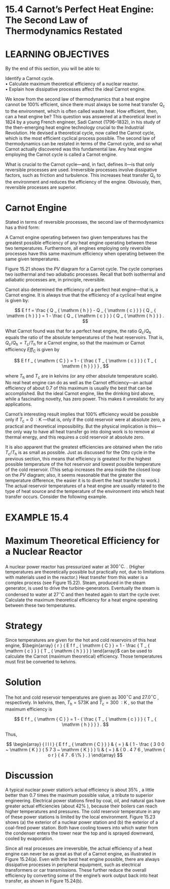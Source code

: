 # 15.4 Carnot’s Perfect Heat Engine: The Second Law of Thermodynamics Restated

# LEARNING OBJECTIVES

By the end of this section, you will be able to:

Identify a Carnot cycle.   
• Calculate maximum theoretical efficiency of a nuclear reactor.   
• Explain how dissipative processes affect the ideal Carnot engine.

We know from the second law of thermodynamics that a heat engine cannot be $100 \%$ efficient, since there must always be some heat transfer $Q _ { \mathrm { c } }$ to the environment, which is often called waste heat. How efficient, then, can a heat engine be? This question was answered at a theoretical level in 1824 by a young French engineer, Sadi Carnot (1796–1832), in his study of the then-emerging heat engine technology crucial to the Industrial Revolution. He devised a theoretical cycle, now called the Carnot cycle, which is the most efficient cyclical process possible. The second law of thermodynamics can be restated in terms of the Carnot cycle, and so what Carnot actually discovered was this fundamental law. Any heat engine employing the Carnot cycle is called a Carnot engine.

What is crucial to the Carnot cycle—and, in fact, defines it—is that only reversible processes are used. Irreversible processes involve dissipative factors, such as friction and turbulence. This increases heat transfer $Q _ { \mathrm { c } }$ to the environment and reduces the efficiency of the engine. Obviously, then, reversible processes are superior.

# Carnot Engine

Stated in terms of reversible processes, the second law of thermodynamics has a third form:

A Carnot engine operating between two given temperatures has the greatest possible efficiency of any heat engine operating between these two temperatures. Furthermore, all engines employing only reversible processes have this same maximum efficiency when operating between the same given temperatures.

Figure 15.21 shows the $P V$ diagram for a Carnot cycle. The cycle comprises two isothermal and two adiabatic processes. Recall that both isothermal and adiabatic processes are, in principle, reversible.

Carnot also determined the efficiency of a perfect heat engine—that is, a Carnot engine. It is always true that the efficiency of a cyclical heat engine is given by:

$$
E f f = \frac { Q _ { \mathrm { h } } - Q _ { \mathrm { c } } } { Q _ { \mathrm { h } } } = 1 - \frac { Q _ { \mathrm { c } } } { Q _ { \mathrm { h } } } .
$$

What Carnot found was that for a perfect heat engine, the ratio $Q _ { \mathrm { c } } / Q _ { \mathrm { h } }$ equals the ratio of the absolute temperatures of the heat reservoirs. That is, $Q _ { \mathrm { c } } / Q _ { \mathrm { h } } = T _ { \mathrm { c } } / T _ { \mathrm { h } }$ for a Carnot engine, so that the maximum or Carnot efficiency $E f f _ { \mathrm { C } }$ is given by

$$
E f f _ { \mathrm { C } } = 1 - { \frac { T _ { \mathrm { c } } } { T _ { \mathrm { h } } } } ,
$$

where $T _ { \mathrm { h } }$ and $T _ { \mathrm { c } }$ are in kelvins (or any other absolute temperature scale). No real heat engine can do as well as the Carnot efficiency—an actual efficiency of about 0.7 of this maximum is usually the best that can be accomplished. But the ideal Carnot engine, like the drinking bird above, while a fascinating novelty, has zero power. This makes it unrealistic for any applications.

Carnot’s interesting result implies that $100 \%$ efficiency would be possible only if $T _ { \mathrm { c } } = 0 \ : \mathrm { K }$ —that is, only if the cold reservoir were at absolute zero, a practical and theoretical impossibility. But the physical implication is this—the only way to have all heat transfer go into doing work is to remove al thermal energy, and this requires a cold reservoir at absolute zero.

It is also apparent that the greatest efficiencies are obtained when the ratio $T _ { \mathrm { c } } / T _ { \mathrm { h } }$ is as small as possible. Just as discussed for the Otto cycle in the previous section, this means that efficiency is greatest for the highest possible temperature of the hot reservoir and lowest possible temperature of the cold reservoir. (This setup increases the area inside the closed loop on the $P V$ diagram; also, it seems reasonable that the greater the temperature difference, the easier it is to divert the heat transfer to work.) The actual reservoir temperatures of a heat engine are usually related to the type of heat source and the temperature of the environment into which heat transfer occurs. Consider the following example.

# EXAMPLE 15.4

# Maximum Theoretical Efficiency for a Nuclear Reactor

A nuclear power reactor has pressurized water at $3 0 0 ^ { \circ } \mathrm { C } .$ . (Higher temperatures are theoretically possible but practically not, due to limitations with materials used in the reactor.) Heat transfer from this water is a complex process (see Figure 15.22). Steam, produced in the steam generator, is used to drive the turbine-generators. Eventually the steam is condensed to water at $2 7 ^ { \circ } \mathrm { C }$ and then heated again to start the cycle over. Calculate the maximum theoretical efficiency for a heat engine operating between these two temperatures.



# Strategy

Since temperatures are given for the hot and cold reservoirs of this heat engine, $\begin{array} { r } { E f f _ { \mathrm { C } } = 1 - \frac { T _ { \mathrm { c } } } { T _ { \mathrm { h } } } } \end{array}$ can be used to calculate the Carnot (maximum theoretical) efficiency. Those temperatures must first be converted to kelvins.

# Solution

The hot and cold reservoir temperatures are given as $3 0 0 ^ { \circ } \mathrm { C }$ and $2 7 . 0 ^ { \circ } \mathrm { C }$ , respectively. In kelvins, then, $T _ { \mathrm { h } } = 5 7 3 \mathrm { K }$ and $T _ { \mathrm { c } } = 3 0 0 \ : \mathrm { K }$ , so that the maximum efficiency is

$$
E f f _ { \mathrm { C } } = 1 - { \frac { T _ { \mathrm { c } } } { T _ { \mathrm { h } } } } .
$$

Thus,

$$
\begin{array} { l l l } { E f f _ { \mathrm { C } } } & { = } & { 1 - \frac { 3 0 0 ~ \mathrm { K } } { 5 7 3 ~ \mathrm { K } } } \\ & { = } & { 0 . 4 7 6 , \mathrm { o r } { 4 7 . 6 \% } . } \end{array}
$$

# Discussion

A typical nuclear power station’s actual efficiency is about $3 5 \%$ , a little better than 0.7 times the maximum possible value, a tribute to superior engineering. Electrical power stations fired by coal, oil, and natural gas have greater actual efficiencies (about $4 2 \%$ ), because their boilers can reach higher temperatures and pressures. The cold reservoir temperature in any of these power stations is limited by the local environment. Figure 15.23 shows (a) the exterior of a nuclear power station and (b) the exterior of a coal-fired power station. Both have cooling towers into which water from the condenser enters the tower near the top and is sprayed downward, cooled by evaporation.

Since all real processes are irreversible, the actual efficiency of a heat engine can never be as great as that of a Carnot engine, as illustrated in Figure 15.24(a). Even with the best heat engine possible, there are always dissipative processes in peripheral equipment, such as electrical transformers or car transmissions. These further reduce the overall efficiency by converting some of the engine’s work output back into heat transfer, as shown in Figure 15.24(b).